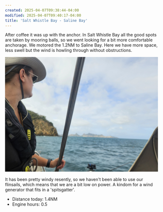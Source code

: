```yaml
---
created: 2025-04-07T09:38:44-04:00
modified: 2025-04-07T09:40:17-04:00
title: 'Salt Whistle Bay - Saline Bay'
---
```


After coffee it was up with the anchor. In Salt Whistle Bay all the good spots are taken by mooring balls, so we went looking for a bit more comfortable anchorage. We motored the 1.2NM to Saline Bay. Here we have more space, less swell but the wind is howling through without obstructions.

![Image](../2025/c9930a51509d6c3c9a451d02cbfccb04.jpg) 

It has been pretty windy resently, so we haven't been able to use our flinsails, which means that we are a bit low on power. A kindom for a wind generator that fits in a 'spitsgatter'.

* Distance today: 1.4NM
* Engine hours: 0.5
